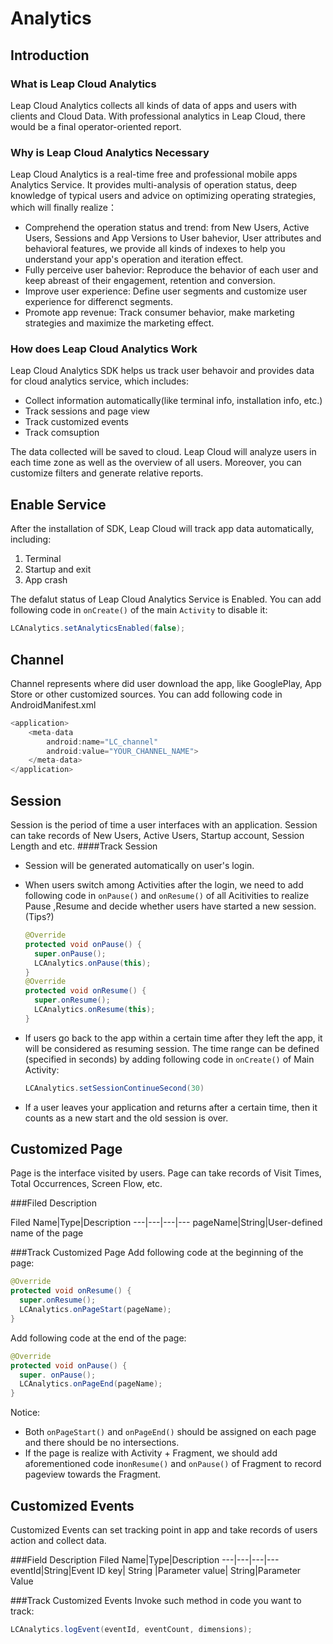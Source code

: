 # Analytics

## Introduction

###	What is Leap Cloud Analytics

Leap Cloud Analytics collects all kinds of data of apps and users with clients and Cloud Data. With professional analytics in Leap Cloud, there would be a final operator-oriented report. 

###	Why is Leap Cloud Analytics Necessary

Leap Cloud Analytics is a real-time free and professional mobile apps Analytics Service. It provides multi-analysis of operation status, deep knowledge of typical users and advice on optimizing operating strategies, which will finally realize：

*	Comprehend the operation status and trend: from New Users, Active Users, Sessions and App Versions to User bahevior, User attributes and behavioral features, we provide all kinds of indexes to help you understand your app's operation and iteration effect. 
*	Fully perceive user bahevior: Reproduce the behavior of each user and keep abreast of their engagement, retention and conversion.
*	Improve user experience: Define user segments and customize user experience for differenct segments.
*	Promote app revenue: Track consumer behavior, make marketing strategies and maximize the marketing effect.


###	How does Leap Cloud Analytics Work

Leap Cloud Analytics SDK helps us track user behavoir and provides data for cloud analytics service, which includes:

*  Collect information automatically(like terminal info, installation info, etc.)
*  Track sessions and page view
*  Track customized events
*  Track comsuption

The data collected will be saved to cloud. Leap Cloud will analyze users in each time zone as well as the overview of all users. Moreover, you can customize filters and generate relative reports.


## Enable Service
After the installation of SDK, Leap Cloud will track app data automatically, including:
1.	Terminal
2.	Startup and exit
3.	App crash

The defalut status of Leap Cloud Analytics Service is Enabled. You can add following code in `onCreate()` of the main `Activity` to disable it: 

```Java
LCAnalytics.setAnalyticsEnabled(false);
```

## Channel
Channel represents where did user download the app, like GooglePlay, App Store or other customized sources. You can add following code in AndroidManifest.xml 

```java
<application>
	<meta-data
		android:name="LC_channel"
		android:value="YOUR_CHANNEL_NAME">
	</meta-data>
</application>
```

##	Session
Session is the period of time a user interfaces with an application. Session can take records of New Users, Active Users, Startup account, Session Length and etc.
####Track Session
* Session will be generated automatically on user's login.
* When users switch among Activities after the login, we need to add following code in `onPause()` and `onResume()` of all Acitivities to realize Pause ,Resume and decide whether users have started a new session. (Tips?)

	```java
	@Override
	protected void onPause() {
	  super.onPause();
	  LCAnalytics.onPause(this);
	}
	@Override
	protected void onResume() {
	  super.onResume();
	  LCAnalytics.onResume(this);
	}
	```

* If users go back to the app within a certain time after they left the app, it will be considered as resuming session. The time range can be defined (specified in seconds) by adding following code in `onCreate()` of Main Activity: 
	```java
	LCAnalytics.setSessionContinueSecond(30)
	```
* If a user leaves your application and returns after a certain time, then it counts as a new start and the old session is over. 

## Customized Page

Page is the interface visited by users. Page can take records of Visit Times, Total Occurrences, Screen Flow, etc.


###Filed Description

Filed Name|Type|Description
---|---|---|---
pageName|String|User-defined name of the page


###Track Customized Page
Add following code at the beginning of the page:

```java
@Override
protected void onResume() {
  super.onResume();
  LCAnalytics.onPageStart(pageName);
}
```

Add following code at the end of the page:

```java
@Override
protected void onPause() {
  super. onPause();
  LCAnalytics.onPageEnd(pageName);
}
```

Notice:

* Both `onPageStart()` and `onPageEnd()` should be assigned on each page and there should be no intersections.
* If the page is realize with Activity + Fragment, we should add aforementioned code in`onResume()` and `onPause()` of Fragment to record pageview towards the Fragment. 

## Customized Events

Customized Events can set tracking point in app and take records of users action and collect data.


###Field Description
Filed Name|Type|Description
---|---|---|---
eventId|String|Event ID
key| String |Parameter
value| String|Parameter Value

###Track Customized Events
Invoke such method in code you want to track: 

```java
LCAnalytics.logEvent(eventId, eventCount, dimensions);
```
